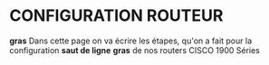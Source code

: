 # CONFIGURATION ROUTEUR 
**gras** Dans cette page on va écrire les étapes, qu'on a fait pour la configuration **saut de ligne**
**gras** de nos routers CISCO 1900 Séries 

